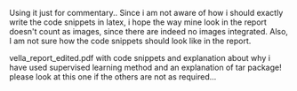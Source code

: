 Using it just for commentary..
Since i am not aware of how i should exactly write the code snippets in latex, i hope the way mine look in the report doesn't count as images, since there are indeed no images integrated. Also, I am not sure how the code snippets should look like in the report.

vella_report_edited.pdf with code snippets and explanation about why i have used supervised learning method and an explanation of tar package! please look at this one if the others are not as required...